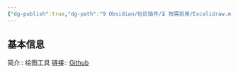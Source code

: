 ```yaml
---
{"dg-publish":true,"dg-path":"9 Obsidian/社区插件/⏳️ 按需启用/Excalidraw.md","permalink":"/9 Obsidian/社区插件/⏳️ 按需启用/Excalidraw/","created":"2025-07-31","updated":"2025-07-31"}
---
```



## 基本信息

简介:: 绘图工具
链接:: [Github](https://github.com/zsviczian/obsidian-excalidraw-plugin)